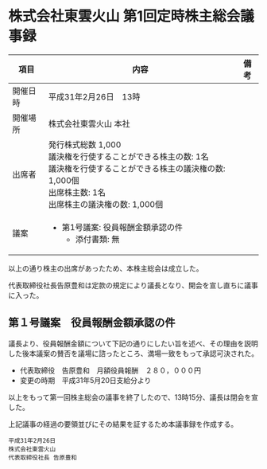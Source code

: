 # 株式会社東雲火山 第1回定時株主総会議事録

|項目|内容|備考|
|----|----|----|
|開催日時|平成31年2月26日　13時|
|開催場所|株式会社東雲火山 本社|
|出席者|発行株式総数 1,000<br>議決権を行使することができる株主の数: 1名<br>議決権を行使することができる株主の議決権の数: 1,000個<br>出席株主数: 1名<br>出席株主の議決権の数: 1,000個|
|議案|<ul><li>第1号議案: 役員報酬金額承認の件<ul><li>添付書類: 無</li></ul></li></ul>|

以上の通り株主の出席があったため、本株主総会は成立した。

代表取締役社長告原豊和は定款の規定により議長となり、開会を宣し直ちに議事に入った。

## 第１号議案　役員報酬金額承認の件

議長より、役員報酬金額について下記の通りにしたい旨を述べ、その理由を説明した後本議案の賛否を議場に諮ったところ、満場一致をもって承認可決された。

- 代表取締役　告原豊和　月額役員報酬　２８０，０００円
- 変更の時期　平成31年5月20日支給分より

以上をもって第一回株主総会の議事を終了したので、13時15分、議長は閉会を宣した。


上記議事の経過の要領並びにその結果を証するため本議事録を作成する。

```
平成31年2月26日
株式会社東雲火山
代表取締役社長 告原豊和
```
